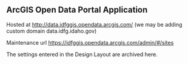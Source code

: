 ## ArcGIS Open Data Portal Application

Hosted at http://data.idfggis.opendata.arcgis.com/ (we may be adding custom domain data.idfg.idaho.gov)

Maintenance url https://idfggis.opendata.arcgis.com/admin/#/sites

The settings entered in the Design Layout are archived here.

